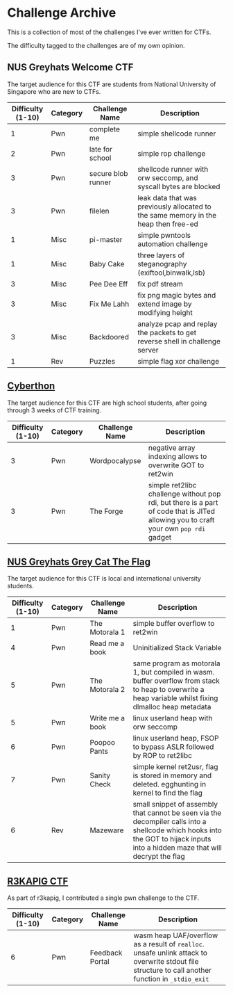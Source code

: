 # Challenge Archive

This is a collection of most of the challenges I've ever written for CTFs.

The difficulty tagged to the challenges are of my own opinion.

## NUS Greyhats Welcome CTF

The target audience for this CTF are students from National University of Singapore who are new to CTFs.

| Difficulty (1-10) | Category | Challenge Name | Description |
| - | - | - | - |
|1| Pwn | complete me | simple shellcode runner |
|2| Pwn | late for school | simple rop challenge |
|3| Pwn | secure blob runner | shellcode runner with orw seccomp, and syscall bytes are blocked |
|3| Pwn | filelen | leak data that was previously allocated to the same memory in the heap then free-ed |
|1| Misc | pi-master | simple pwntools automation challenge |
|1| Misc | Baby Cake | three layers of steganography (exiftool,binwalk,lsb) |
|3| Misc | Pee Dee Eff | fix pdf stream |
|3| Misc | Fix Me Lahh | fix png magic bytes and extend image by modifying height |
|3| Misc | Backdoored | analyze pcap and replay the packets to get reverse shell in challenge server |
|1| Rev | Puzzles | simple flag xor challenge |

## [Cyberthon](https://www.cyberthon.hci.edu.sg/)

The target audience for this CTF are high school students, after going through 3 weeks of CTF training.

| Difficulty (1-10) | Category | Challenge Name | Description |
| - | - | - | - |
|3| Pwn | Wordpocalypse | negative array indexing allows to overwrite GOT to ret2win |
|3| Pwn | The Forge | simple ret2libc challenge without pop rdi, but there is a part of code that is JITed allowing you to craft your own `pop rdi` gadget |

## [NUS Greyhats Grey Cat The Flag](https://ctf.nusgreyhats.org)

The target audience for this CTF is local and international university students.

| Difficulty (1-10) | Category | Challenge Name | Description |
| - | - | - | - |
|1| Pwn | The Motorala 1 | simple buffer overflow to ret2win |
|4| Pwn | Read me a book | Uninitialized Stack Variable |
|5| Pwn | The Motorala 2 | same program as motorala 1, but compiled in wasm. buffer overflow from stack to heap to overwrite a heap variable whilst fixing dlmalloc heap metadata |
|5| Pwn | Write me a book | linux userland heap with orw seccomp |
|6| Pwn | Poopoo Pants | linux userland heap, FSOP to bypass ASLR followed by ROP to ret2libc |
|7| Pwn | Sanity Check | simple kernel ret2usr, flag is stored in memory and deleted. egghunting in kernel to find the flag |
|6| Rev | Mazeware | small snippet of assembly that cannot be seen via the decompiler calls into a shellcode which hooks into the GOT to hijack inputs into a hidden maze that will decrypt the flag |

## [R3KAPIG CTF](https://ctftime.org/event/2273)

As part of r3kapig, I contributed a single pwn challenge to the CTF.

| Difficulty (1-10) | Category | Challenge Name | Description |
| - | - | - | - |
|6| Pwn | Feedback Portal | wasm heap UAF/overflow as a result of `realloc`. unsafe unlink attack to overwrite stdout file structure to call another function in `_stdio_exit` |

